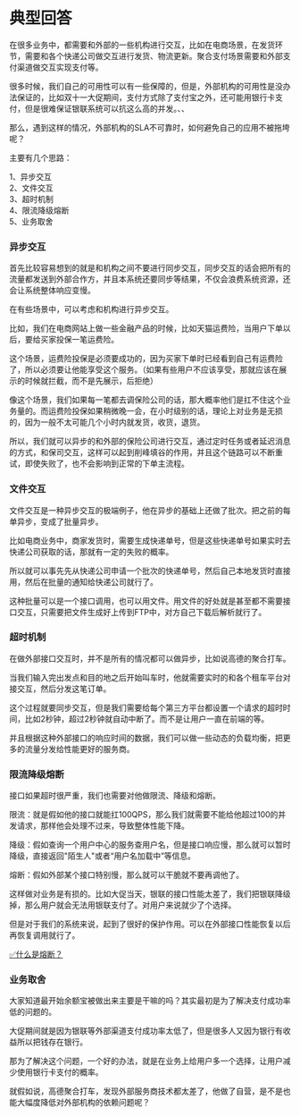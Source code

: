 # 典型回答

在很多业务中，都需要和外部的一些机构进行交互，比如在电商场景，在发货环节，需要和各个快递公司做交互进行发货、物流更新。聚合支付场景需要和外部支付渠道做交互实现支付等。

很多时候，我们自己的可用性可以有一些保障的，但是，外部机构的可用性是没办法保证的，比如双十一大促期间，支付方式除了支付宝之外，还可能用银行卡支付，但是很难保证银联系统可以抗这么高的并发。、、

那么，遇到这样的情况，外部机构的SLA不可靠时，如何避免自己的应用不被拖垮呢？

主要有几个思路：

1、异步交互<br />2、文件交互<br />3、超时机制<br />4、限流降级熔断<br />5、业务取舍

### 异步交互

首先比较容易想到的就是和机构之间不要进行同步交互，同步交互的话会把所有的流量都发送到外部合作方，并且本系统还要同步等结果，不仅会浪费系统资源，还会让系统整体响应变慢。

在有些场景中，可以考虑和机构进行异步交互。

比如，我们在电商网站上做一些金融产品的时候，比如天猫运费险，当用户下单以后，要给买家投保一笔运费险。

这个场景，运费险投保是必须要成功的，因为买家下单时已经看到自己有运费险了，所以必须要让他能享受这个服务。（如果有些用户不应该享受，那就应该在展示的时候就拦截，而不是先展示，后拒绝）

像这个场景，我们如果每一笔都去调保险公司的话，那大概率他们是扛不住这个业务量的。而运费险投保如果稍微晚一会，在小时级别的话，理论上对业务是无损的，因为一般不太可能几个小时内就发货，收货，退货。

所以，我们就可以异步的和外部的保险公司进行交互，通过定时任务或者延迟消息的方式，和保司交互，这样可以起到削峰填谷的作用，并且这个链路可以不断重试，即使失败了，也不会影响到正常的下单主流程。


### 文件交互

文件交互是一种异步交互的极端例子，他在异步的基础上还做了批次。把之前的每单异步，变成了批量异步。

比如电商业务中，商家发货时，需要生成快递单号，但是这些快递单号如果实时去快递公司获取的话，那就有一定的失败的概率。

所以就可以事先先从快递公司申请一个批次的快递单号，然后自己本地发货时直接用，然后在批量的通知给快递公司就行了。

这种批量可以是一个接口调用，也可以用文件。用文件的好处就是甚至都不需要接口交互，只需要把文件生成好上传到FTP中，对方自己下载后解析就行了。

### 超时机制

在做外部接口交互时，并不是所有的情况都可以做异步，比如说高德的聚合打车。

当我们输入完出发点和目的地之后开始叫车时，他就需要实时的和各个租车平台对接交互，然后分发这笔订单。

这个过程就要同步交互，但是我们需要给每个第三方平台都设置一个请求的超时时间，比如2秒钟，超过2秒钟就自动中断了。而不是让用户一直在前端的等。

并且根据这种外部接口的响应时间的数据，我们可以做一些动态的负载均衡，把更多的流量分发给性能更好的服务商。


### 限流降级熔断

接口如果超时很严重，我们也需要对他做限流、降级和熔断。

限流：就是假如他的接口就能扛100QPS，那么我们就需要不能给他超过100的并发请求，那样他会处理不过来，导致整体性能下降。

降级：假如查询一个用户中心的服务查用户名，但是接口响应慢，那么就可以暂时降级，直接返回"陌生人"或者“用户名加载中”等信息。

熔断：假如外部某个接口特别慢，那么就可以干脆就不要再调他了。

这样做对业务是有损的。比如大促当天，银联的接口性能太差了，我们把银联降级掉，那么用户就会无法用银联支付了。对用户来说就少了个选择。

但是对于我们的系统来说，起到了很好的保护作用。可以在外部接口性能恢复以后再恢复调用就行了。

[✅什么是熔断？](https://www.yuque.com/hollis666/fo22bm/fdequc?view=doc_embed)


### 业务取舍

大家知道最开始余额宝被做出来主要是干嘛的吗？其实最初是为了解决支付成功率低的问题的。

大促期间就是因为银联等外部渠道支付成功率太低了，但是很多人又因为银行有收益所以把钱存在银行。

那为了解决这个问题，一个好的办法，就是在业务上给用户多一个选择，让用户减少使用银行卡支付的概率。

就假如说，高德聚合打车，发现外部服务商技术都太差了，他做了自营，是不是也能大幅度降低对外部机构的依赖问题呢？
